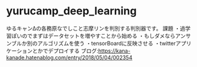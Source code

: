 # yurucamp_deep_learning
ゆるキャンΔの各務原なでしこと志摩リンを判別する判別器です。
課題
・過学習ぽいのでまずはデータセットを増やすことから始める
・もしダメならアンサンブルか別のアルゴリズムを使う
・tensorBoardに反映させる
・twitterアプリケーションとかでデプロイする
ブログ:https://kana-kanade.hatenablog.com/entry/2018/05/04/002354
